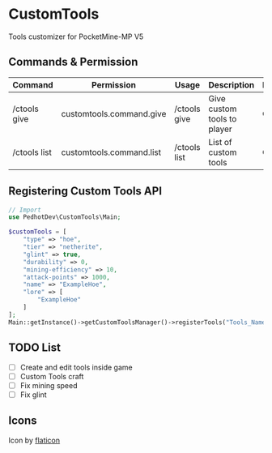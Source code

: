 # CustomTools
Tools customizer for PocketMine-MP V5

## Commands & Permission
| Command       | Permission               | Usage                             | Description                 | Default |
|---------------|--------------------------|-----------------------------------|-----------------------------|---------|
| /ctools give  | customtools.command.give | /ctools give <tool name> <player> | Give custom tools to player | OP      |
| /ctools list  | customtools.command.list | /ctools list                      | List of custom tools        | OP      |

## Registering Custom Tools API
```php
// Import
use PedhotDev\CustomTools\Main;

$customTools = [
    "type" => "hoe",
    "tier" => "netherite",
    "glint" => true,
    "durability" => 0,
    "mining-efficiency" => 10,
    "attack-points" => 1000,
    "name" => "ExampleHoe",
    "lore" => [
        "ExampleHoe"
    ]
];
Main::getInstance()->getCustomToolsManager()->registerTools("Tools_Name", $customTools)
```

## TODO List
- [ ] Create and edit tools inside game
- [ ] Custom Tools craft
- [ ] Fix mining speed
- [ ] Fix glint

## Icons
Icon by [flaticon](https://www.flaticon.com/)
